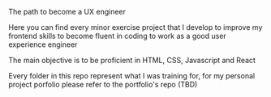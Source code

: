 The path to become a UX engineer

Here you can find every minor exercise project that I develop to improve my frontend skills to become fluent in coding to work as a good user experience engineer

The main objective is to be proficient in HTML, CSS, Javascript and React

Every folder in this repo represent what I was training for, for my personal project porfolio please refer to the portfolio's repo (TBD)
